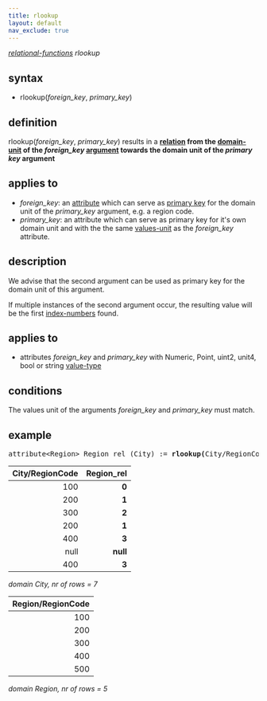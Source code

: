 ```yaml
---
title: rlookup
layout: default
nav_exclude: true
---
```

*[relational-functions](relational-functions) rlookup*

## syntax

- rlookup(*foreign_key*, *primary_key*)

## definition

rlookup(*foreign_key*, *primary_key*) results in a <B>[relation](relation) from the [domain-unit](domain-unit) of the *foreign_key* [argument](argument) towards the domain unit of the *primary key* argument</B> 

## applies to

- *foreign_key*: an [attribute](attribute) which can serve as [primary key](https://en.wikipedia.org/wiki/Primary_key) for the domain unit of the *primary_key* argument, e.g. a region code.
- *primary_key*: an attribute which can serve as primary key for it's own domain unit and with the the same [values-unit](values-unit) as the *foreign_key* attribute.

## description

We advise that the second argument can be used as primary key for the domain unit of this argument.

If multiple instances of the second argument occur, the resulting value will be the first [index-numbers](index-numbers) found.

## applies to

- attributes *foreign_key* and *primary_key* with Numeric, Point, uint2, unit4, bool or string [value-type](value-type)

## conditions

The values unit of the arguments *foreign_key* and *primary_key* must match.

## example

<pre>
attribute&lt;Region&gt; Region_rel (City) := <B>rlookup(</B>City/RegionCode, Region/RegionCode<B>)</B>;
</pre>

| City/RegionCode |**Region_rel**|
|----------------:|-------------:|
| 100             | **0**        |
| 200             | **1**        |
| 300             | **2**        |
| 200             | **1**        |
| 400             | **3**        |
| null            | **null**     |
| 400             | **3**        |

*domain City, nr of rows = 7*

| Region/RegionCode |
|------------------:|
| 100               |
| 200               |
| 300               |
| 400               |
| 500               |

*domain Region, nr of rows = 5*